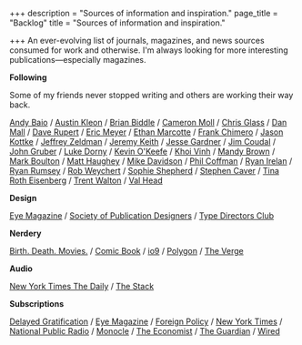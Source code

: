 +++
description = "Sources of information and inspiration."
page_title = "Backlog"
title = "Sources of information and inspiration."

+++
An ever-evolving list of journals, magazines, and news sources consumed for work and otherwise. I'm always looking for more interesting publications—especially magazines.

**Following**

Some of my friends never stopped writing and others are working their way back.

[Andy Baio](https://waxy.org "Andy Baio") / [Austin Kleon](https://austinkleon.com "Austin Kleon") / [Brian Biddle](https://www.biddlebrain.com "Brian Biddle") / [Cameron Moll](http://www.cameronmoll.com "Cameron Moll") / [Chris Glass](https://chrisglass.com "Chris Glass") / [Dan Mall](https://danmall.me/articles/ "Dan Mall") / [Dave Rupert](https://daverupert.com "Dave Rupert") / [Eric Meyer](https://meyerweb.com "Eric Meyer") / [Ethan Marcotte](https://ethanmarcotte.com/wrote/ "Ethan Marcotte") / [Frank Chimero](https://frankchimero.com/blog "Frank Chimero") / [Jason Kottke](https://kottke.org "Jason Kottke") / [Jeffrey Zeldman](https://zeldman.com "Jeffrey Zeldman") / [Jeremy Keith](https://adactio.com "Jeremy Keith") / [Jesse Gardner](https://plasticmind.com/blog/ "Jesse Gardner") / [Jim Coudal](http://coudal.com "Coudal Partners") / [John Gruber](https://daringfireball.net "John Gruber") / [Luke Dorny](https://lukedorny.com "Luke Dorny") / [Kevin O'Keefe](https://kevin.lexblog.com "Kevin O'Keefe") / [Khoi Vinh](https://www.subtraction.com "Khoi Vinh") / [Mandy Brown](https://aworkinglibrary.com/writing/hard-way "Mandy Brown") / [Mark Boulton](https://markboulton.co.uk/journal/ "Mark Boulton") / [Matt Haughey](https://a.wholelottanothing.org "Matt Haughey") / [Mike Davidson](https://mikeindustries.com/blog/archive/category/original "Mike Davidson") / [Phil Coffman](https://philcoffman.com "Phil Coffman") / [Ryan Irelan](https://ryanirelan.com "Ryan Irelan") / [Ryan Rumsey](https://www.ryanrumsey.com/words "Ryan Rumsey") / [Rob Weychert](https://v6.robweychert.com/blog/ "Rob Weychert") / [Sophie Shepherd](http://sophieshepherd.com "Sophie Shepherd") / [Stephen Caver](https://www.stephencaver.com/journal/index.html "Stephen Caver") / [Tina Roth Eisenberg](https://www.swiss-miss.com/ "Swissmiss") / [Trent Walton](https://trentwalton.com/category/notes/ "Trent Welton") / [Val Head](https://valhead.com/blog/ "Val Head")

**Design**

[Eye Magazine](http://www.eyemagazine.com/blog "Eye Magazine") / [Society of Publication Designers](https://www.spd.org "Society of Publication Designers") / [Type Directors Club](https://www.tdc.org "Type Directors Club")

**Nerdery**

[Birth. Death. Movies.](https://birthmoviesdeath.com "Birth. Death. Movies.") / [Comic Book](https://comicbook.com "Comicbook") / [io9](https://io9.gizmodo.com "io9") / [Polygon](https://www.polygon.com "Polygon") / [The Verge](https://www.theverge.com "The Verge")

**Audio**

[New York Times The Daily](https://www.nytimes.com/column/the-daily "The Daily") / [The Stack](https://monocle.com/radio/shows/the-stack/ "The Stack")

**Subscriptions**

[Delayed Gratification](https://www.slow-journalism.com/blog "Delayed Gratification") / [Eye Magazine](http://www.eyemagazine.com/blog "Eye Magazine") / [Foreign Policy](https://foreignpolicy.com "Foreign Policy") / [New York Times](https://nytimes.com "New York Times") / [National Public Radio](https://www.npr.org "National Public Radio") / [Monocle](https://monocle.com "Monocle") / [The Economist](https://www.economist.com "The Economist") / [The Guardian](https://www.theguardian.com/us "The Guardian") / [Wired](https://wired.com "Wired")
